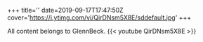 +++
title=''
date=2019-09-17T17:47:50Z
cover='https://i.ytimg.com/vi/QirDNsm5X8E/sddefault.jpg'
+++

All content belongs to GlennBeck.
{{< youtube QirDNsm5X8E >}}
